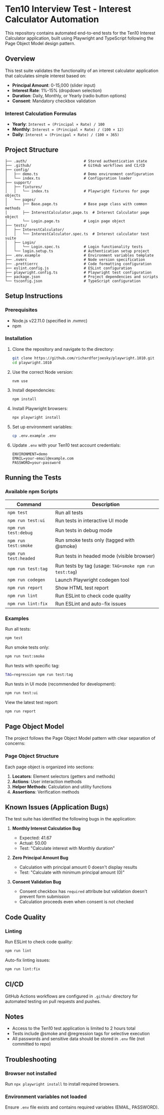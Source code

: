 # Ten10 Interview Test - Interest Calculator Automation

This repository contains automated end-to-end tests for the Ten10 Interest Calculator application, built using Playwright and TypeScript following the Page Object Model design pattern.

## Overview

This test suite validates the functionality of an interest calculator application that calculates simple interest based on:
- **Principal Amount**: 0-15,000 (slider input)
- **Interest Rate**: 1%-15% (dropdown selection)
- **Duration**: Daily, Monthly, or Yearly (radio button options)
- **Consent**: Mandatory checkbox validation

### Interest Calculation Formulas

- **Yearly**: `Interest = (Principal × Rate) / 100`
- **Monthly**: `Interest = (Principal × Rate) / (100 × 12)`
- **Daily**: `Interest = (Principal × Rate) / (100 × 365)`

## Project Structure

```
├── .auth/                          # Stored authentication state
├── .github/                        # GitHub workflows and CI/CD
├── config/
│   ├── demo.ts                     # Demo environment configuration
│   └── index.ts                    # Configuration loader
├── support/
│   ├── fixtures/
│   │   └── index.ts                # Playwright fixtures for page objects
│   └── pages/
│       ├── Base.page.ts            # Base page class with common methods
│       ├── InterestCalculator.page.ts  # Interest Calculator page object
│       └── Login.page.ts           # Login page object
├── tests/
│   ├── InterestCalculator/
│   │   └── InterestCalculator.spec.ts  # Interest calculator test suite
│   ├── Login/
│   │   └── Login.spec.ts           # Login functionality tests
│   └── login.setup.ts              # Authentication setup project
├── .env.example                    # Environment variables template
├── .nvmrc                          # Node version specification
├── .prettierrc                     # Code formatting configuration
├── eslint.config.js                # ESLint configuration
├── playwright.config.ts            # Playwright test configuration
├── package.json                    # Project dependencies and scripts
└── tsconfig.json                   # TypeScript configuration
```

## Setup Instructions

### Prerequisites
- Node.js v22.11.0 (specified in .nvmrc)
- npm

### Installation

1. Clone the repository and navigate to the directory:
   ```bash
   git clone https://github.com/richardforjoesky/playwright.1010.git
   cd playwright.1010
   ```

2. Use the correct Node version:
   ```bash
   nvm use
   ```

3. Install dependencies:
   ```bash
   npm install
   ```

4. Install Playwright browsers:
   ```bash
   npx playwright install
   ```

5. Set up environment variables:
   ```bash
   cp .env.example .env
   ```

6. Update `.env` with your Ten10 test account credentials:
   ```
   ENVIRONMENT=demo
   EMAIL=your-email@example.com
   PASSWORD=your-password
   ```

## Running the Tests

### Available npm Scripts

| Command | Description |
|---------|-------------|
| `npm test` | Run all tests |
| `npm run test:ui` | Run tests in interactive UI mode |
| `npm run test:debug` | Run tests in debug mode |
| `npm run test:smoke` | Run smoke tests only (tagged with @smoke) |
| `npm run test:headed` | Run tests in headed mode (visible browser) |
| `npm run test:tag` | Run tests by tag (usage: `TAG=smoke npm run test:tag`) |
| `npm run codegen` | Launch Playwright codegen tool |
| `npm run report` | Show HTML test report |
| `npm run lint` | Run ESLint to check code quality |
| `npm run lint:fix` | Run ESLint and auto-fix issues |

### Examples

Run all tests:
```bash
npm test
```

Run smoke tests only:
```bash
npm run test:smoke
```

Run tests with specific tag:
```bash
TAG=regression npm run test:tag
```

Run tests in UI mode (recommended for development):
```bash
npm run test:ui
```

View the latest test report:
```bash
npm run report
```

## Page Object Model

The project follows the Page Object Model pattern with clear separation of concerns:

### Page Object Structure
Each page object is organized into sections:

1. **Locators**: Element selectors (getters and methods)
2. **Actions**: User interaction methods
3. **Helper Methods**: Calculation and utility functions
4. **Assertions**: Verification methods

## Known Issues (Application Bugs)

The test suite has identified the following bugs in the application:

1. **Monthly Interest Calculation Bug**
   - Expected: 41.67
   - Actual: 50.00
   - Test: "Calculate interest with Monthly duration"

2. **Zero Principal Amount Bug**
   - Calculation with principal amount 0 doesn't display results
   - Test: "Calculate with minimum principal amount (0)"

3. **Consent Validation Bug**
   - Consent checkbox has `required` attribute but validation doesn't prevent form submission
   - Calculation proceeds even when consent is not checked

## Code Quality

### Linting
Run ESLint to check code quality:
```bash
npm run lint
```

Auto-fix linting issues:
```bash
npm run lint:fix
```

## CI/CD

GitHub Actions workflows are configured in `.github/` directory for automated testing on pull requests and pushes.

## Notes

- Access to the Ten10 test application is limited to 2 hours total
- Tests include @smoke and @regression tags for selective execution
- All passwords and sensitive data should be stored in `.env` file (not committed to repo)

## Troubleshooting

### Browser not installed
Run `npx playwright install` to install required browsers.

### Environment variables not loaded
Ensure `.env` file exists and contains required variables (EMAIL, PASSWORD).
